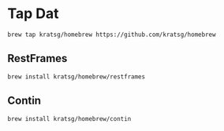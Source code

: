 # Tap Dat

```
brew tap kratsg/homebrew https://github.com/kratsg/homebrew
```

## RestFrames

```
brew install kratsg/homebrew/restframes
```

## Contin

```
brew install kratsg/homebrew/contin
```
